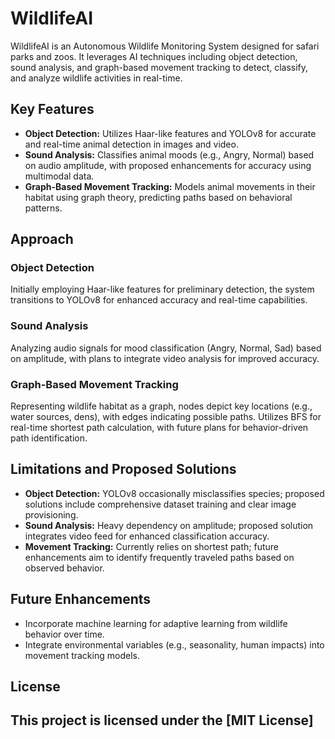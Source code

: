 # WildlifeAI
WildlifeAI is an Autonomous Wildlife Monitoring System designed for safari parks and zoos. It leverages AI techniques including object detection, sound analysis, and graph-based movement tracking to detect, classify, and analyze wildlife activities in real-time.

## Key Features
- **Object Detection:** Utilizes Haar-like features and YOLOv8 for accurate and real-time animal detection in images and video.
- **Sound Analysis:** Classifies animal moods (e.g., Angry, Normal) based on audio amplitude, with proposed enhancements for accuracy using multimodal data.
- **Graph-Based Movement Tracking:** Models animal movements in their habitat using graph theory, predicting paths based on behavioral patterns.

## Approach
### Object Detection
Initially employing Haar-like features for preliminary detection, the system transitions to YOLOv8 for enhanced accuracy and real-time capabilities.

### Sound Analysis
Analyzing audio signals for mood classification (Angry, Normal, Sad) based on amplitude, with plans to integrate video analysis for improved accuracy.

### Graph-Based Movement Tracking
Representing wildlife habitat as a graph, nodes depict key locations (e.g., water sources, dens), with edges indicating possible paths. Utilizes BFS for real-time shortest path calculation, with future plans for behavior-driven path identification.

## Limitations and Proposed Solutions
- **Object Detection:** YOLOv8 occasionally misclassifies species; proposed solutions include comprehensive dataset training and clear image provisioning.
- **Sound Analysis:** Heavy dependency on amplitude; proposed solution integrates video feed for enhanced classification accuracy.
- **Movement Tracking:** Currently relies on shortest path; future enhancements aim to identify frequently traveled paths based on observed behavior.

## Future Enhancements
- Incorporate machine learning for adaptive learning from wildlife behavior over time.
- Integrate environmental variables (e.g., seasonality, human impacts) into movement tracking models.

## License
This project is licensed under the [MIT License]
---
